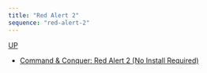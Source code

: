 ```yaml
---
title: "Red Alert 2"
sequence: "red-alert-2"
---
```


[UP](/windows/windows-index.html)

- [Command & Conquer: Red Alert 2 (No Install Required)](https://archive.org/details/red-alert-2_202103)
